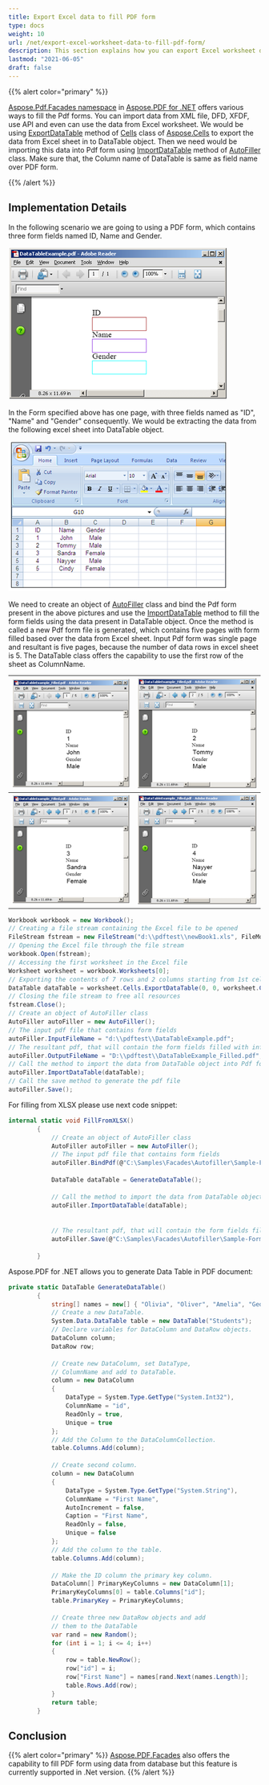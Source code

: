 ```yaml
---
title: Export Excel data to fill PDF form
type: docs
weight: 10
url: /net/export-excel-worksheet-data-to-fill-pdf-form/
description: This section explains how you can export Excel worksheet data to fill PDF form using AutoFiller Class.
lastmod: "2021-06-05"
draft: false
---
```


{{% alert color="primary" %}}

[Aspose.Pdf.Facades namespace](https://apireference.aspose.com/pdf/net/aspose.pdf.facades) in [Aspose.PDF for .NET](/pdf/net/) offers various ways to fill the Pdf forms. You can import data from XML file, DFD, XFDF, use API and even can use the data from Excel worksheet.
We would be using [ExportDataTable](https://apireference.aspose.com/cells/net/aspose.cells/range/methods/exportdatatable/index) method of [Cells](https://apireference.aspose.com/pdf/net/aspose.pdf/cells) class of [Aspose.Cells](https://docs.aspose.com//cells/net) to export the data from Excel sheet in to DataTable object. Then we need would be importing this data into Pdf form using [ImportDataTable](https://apireference.aspose.com/pdf/net/aspose.pdf.facades/autofiller/methods/importdatatable) method of [AutoFiller](https://apireference.aspose.com/pdf/net/aspose.pdf.facades/autofiller) class. Make sure that, the Column name of DataTable is same as field name over PDF form.

{{% /alert %}}

## Implementation Details

In the following scenario we are going to using a PDF form, which contains three form fields named ID, Name and Gender.

![todo:image_alt_text](export-excel-worksheet-data-to-fill-pdf-form_1.png)

In the Form specified above has one page, with three fields named as "ID", "Name" and "Gender" consequently. We would be extracting the data from the following excel sheet into DataTable object.

![todo:image_alt_text](export-excel-worksheet-data-to-fill-pdf-form_2.png)

We need to create an object of [AutoFiller](https://apireference.aspose.com/pdf/net/aspose.pdf.facades/autofiller) class and bind the Pdf form present in the above pictures and use the [ImportDataTable](https://apireference.aspose.com/pdf/net/aspose.pdf.facades/autofiller/methods/importdatatable) method to fill the form fields using the data present in DataTable object.
Once the method is called a new Pdf form file is generated, which contains five pages with form filled based over the data from Excel sheet. Input Pdf form was single page and resultant is five pages, because the number of data rows in excel sheet is 5. The DataTable class offers the capability to use the first row of the sheet as ColumnName.

|**![todo:image_alt_text](export-excel-worksheet-data-to-fill-pdf-form_3.png)**|**![todo:image_alt_text](export-excel-worksheet-data-to-fill-pdf-form_4.png)**|
| :- | :- |
|![todo:image_alt_text](export-excel-worksheet-data-to-fill-pdf-form_5.png)|![todo:image_alt_text](export-excel-worksheet-data-to-fill-pdf-form_6.png)|

```csharp
Workbook workbook = new Workbook();
// Creating a file stream containing the Excel file to be opened
FileStream fstream = new FileStream("d:\\pdftest\\newBook1.xls", FileMode.Open);
// Opening the Excel file through the file stream
workbook.Open(fstream);
// Accessing the first worksheet in the Excel file
Worksheet worksheet = workbook.Worksheets[0];
// Exporting the contents of 7 rows and 2 columns starting from 1st cell to DataTable
DataTable dataTable = worksheet.Cells.ExportDataTable(0, 0, worksheet.Cells.MaxRow + 1, worksheet.Cells.MaxColumn + 1, true);
// Closing the file stream to free all resources
fstream.Close();
// Create an object of AutoFiller class
AutoFiller autoFiller = new AutoFiller();
// The input pdf file that contains form fields
autoFiller.InputFileName = "d:\\pdftest\\DataTableExample.pdf";
// The resultant pdf, that will contain the form fields filled with information from DataTable
autoFiller.OutputFileName = "D:\\pdftest\\DataTableExample_Filled.pdf";
// Call the method to import the data from DataTable object into Pdf form fields.
autoFiller.ImportDataTable(dataTable);
// Call the save method to generate the pdf file
autoFiller.Save();
```

For filling from XLSX please use next code snippet:

```csharp
internal static void FillFromXLSX()
        {
            // Create an object of AutoFiller class
            AutoFiller autoFiller = new AutoFiller();
            // The input pdf file that contains form fields
            autoFiller.BindPdf(@"C:\Samples\Facades\Autofiller\Sample-Form-01.pdf");

            DataTable dataTable = GenerateDataTable();

            // Call the method to import the data from DataTable object into Pdf form fields.
            autoFiller.ImportDataTable(dataTable);


            // The resultant pdf, that will contain the form fields filled with information from DataTable
            autoFiller.Save(@"C:\Samples\Facades\Autofiller\Sample-Form-01_mod.pdf");

        }
```

Aspose.PDF for .NET allows you to generate Data Table in PDF document:

```csharp
private static DataTable GenerateDataTable()
        {
            string[] names = new[] { "Olivia", "Oliver", "Amelia", "George", "Isla", "Harry", "Ava", "Noah" };
            // Create a new DataTable.
            System.Data.DataTable table = new DataTable("Students");
            // Declare variables for DataColumn and DataRow objects.
            DataColumn column;
            DataRow row;

            // Create new DataColumn, set DataType,
            // ColumnName and add to DataTable.
            column = new DataColumn
            {
                DataType = System.Type.GetType("System.Int32"),
                ColumnName = "id",
                ReadOnly = true,
                Unique = true
            };
            // Add the Column to the DataColumnCollection.
            table.Columns.Add(column);

            // Create second column.
            column = new DataColumn
            {
                DataType = System.Type.GetType("System.String"),
                ColumnName = "First Name",
                AutoIncrement = false,
                Caption = "First Name",
                ReadOnly = false,
                Unique = false
            };
            // Add the column to the table.
            table.Columns.Add(column);

            // Make the ID column the primary key column.
            DataColumn[] PrimaryKeyColumns = new DataColumn[1];
            PrimaryKeyColumns[0] = table.Columns["id"];
            table.PrimaryKey = PrimaryKeyColumns;

            // Create three new DataRow objects and add
            // them to the DataTable
            var rand = new Random();
            for (int i = 1; i <= 4; i++)
            {
                row = table.NewRow();
                row["id"] = i;
                row["First Name"] = names[rand.Next(names.Length)];
                table.Rows.Add(row);
            }
            return table;
        }
```

## Conclusion

{{% alert color="primary" %}}
[Aspose.PDF.Facades](https://apireference.aspose.com/pdf/net/aspose.pdf.facades) also offers the capability to fill PDF form using data from database but this feature is currently supported in .Net version.
{{% /alert %}}
